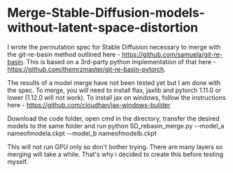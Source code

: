 # Merge-Stable-Diffusion-models-without-latent-space-distortion
I wrote the permutation spec for Stable Diffusion necessary to merge with the git-re-basin method outlined here - https://github.com/samuela/git-re-basin.
This is based on a 3rd-party python implementation of that here - https://github.com/themrzmaster/git-re-basin-pytorch.

The results of a model merge have not been tested yet but I am done with the spec.
To merge, you will need to install flax, jaxlib and pytorch 1.11.0 or lower (1.12.0 will not work). 
To install jax on windows, follow the instructions here - https://github.com/cloudhan/jax-windows-builder

Download the code folder, open cmd in the directory, transfer the desired models to the same folder and run 
python SD_rebasin_merge.py --model_a nameofmodela.ckpt --model_b nameofmodelb.ckpt 

This will not run GPU only so don't bother trying. There are many layers so merging will take a while. That's why i decided to create this before testing myself. 
